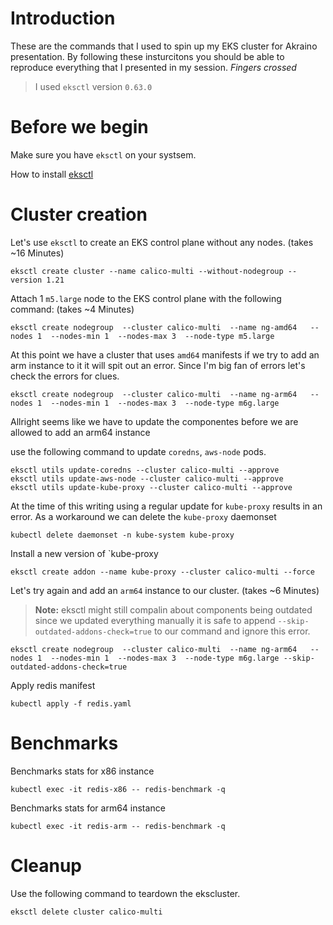 # Introduction

These are the commands that I used to spin up my EKS cluster for Akraino presentation.
By following these insturcitons you should be able to reproduce everything that I presented in my session. *Fingers crossed*

> I used `eksctl` version `0.63.0`

# Before we begin

Make sure you have `eksctl` on your systsem.

How to install [eksctl](https://eksctl.io/introduction/#installation)

# Cluster creation

Let's use `eksctl` to create an EKS control plane without any nodes. (takes ~16 Minutes)

```
eksctl create cluster --name calico-multi --without-nodegroup --version 1.21
```

Attach 1 `m5.large` node to the EKS control plane with the following command: (takes ~4 Minutes)
```
eksctl create nodegroup  --cluster calico-multi  --name ng-amd64   --nodes 1  --nodes-min 1  --nodes-max 3  --node-type m5.large
```

At this point we have a cluster that uses `amd64` manifests if we try to add an arm instance to it it will spit out an error.
Since I'm big fan of errors let's check the errors for clues.
```
eksctl create nodegroup  --cluster calico-multi  --name ng-arm64   --nodes 1  --nodes-min 1  --nodes-max 3  --node-type m6g.large
```

Allright seems like we have to update the componentes before we are allowed to add an arm64 instance

use the following command to update `coredns`, `aws-node` pods.
```
eksctl utils update-coredns --cluster calico-multi --approve
eksctl utils update-aws-node --cluster calico-multi --approve
eksctl utils update-kube-proxy --cluster calico-multi --approve
```

At the time of this writing using a regular update for `kube-proxy` results in an error. As a workaround we can delete the `kube-proxy` daemonset
```
kubectl delete daemonset -n kube-system kube-proxy
```

Install a new version of `kube-proxy
```
eksctl create addon --name kube-proxy --cluster calico-multi --force
```

Let's try again and add an `arm64` instance to our cluster. (takes ~6 Minutes)
> **Note:** eksctl might still compalin about components being outdated since we updated everything manually it is safe to append `--skip-outdated-addons-check=true` to our command and ignore this error.
```
eksctl create nodegroup  --cluster calico-multi  --name ng-arm64   --nodes 1  --nodes-min 1  --nodes-max 3  --node-type m6g.large --skip-outdated-addons-check=true
```

Apply redis manifest
```
kubectl apply -f redis.yaml
```

# Benchmarks

Benchmarks stats for x86 instance
```
kubectl exec -it redis-x86 -- redis-benchmark -q
```

Benchmarks stats for arm64 instance
```
kubectl exec -it redis-arm -- redis-benchmark -q
```

# Cleanup

Use the following command to teardown the ekscluster.
```
eksctl delete cluster calico-multi
```
